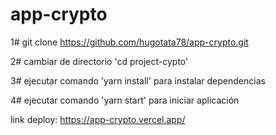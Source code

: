 # app-crypto

1# git clone https://github.com/hugotata78/app-crypto.git

2# cambiar de directorio 'cd project-cypto'

3# ejecutar comando 'yarn install' para instalar dependencias

4# ejecutar comando 'yarn start' para iniciar aplicación

link deploy: https://app-crypto.vercel.app/